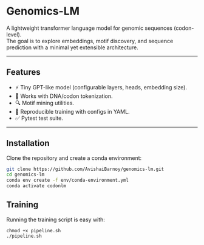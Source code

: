 # Genomics-LM

A lightweight transformer language model for genomic sequences (codon-level).  
The goal is to explore embeddings, motif discovery, and sequence prediction with a minimal yet extensible architecture.

---

## Features
- ⚡ Tiny GPT-like model (configurable layers, heads, embedding size).
- 🧬 Works with DNA/codon tokenization.
- 🔍 Motif mining utilities.
- 🧪 Reproducible training with configs in YAML.
- ✅ Pytest test suite.

---

## Installation

Clone the repository and create a conda environment:

```bash
git clone https://github.com/AvishaiBarnoy/genomics-lm.git
cd genomics-lm
conda env create -f env/conda-environment.yml
conda activate codonlm
```

## Training 

Running the training script is easy with:

```
chmod +x pipeline.sh
./pipeline.sh
```

